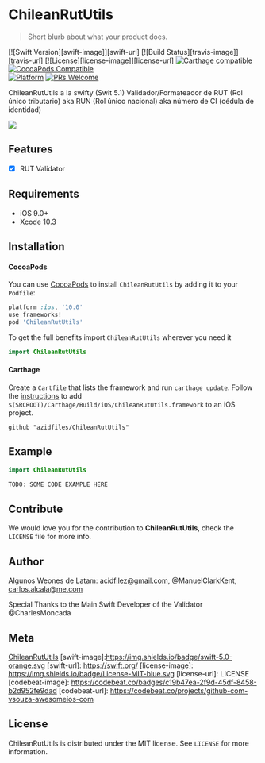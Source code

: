 # ChileanRutUtils
> Short blurb about what your product does.

[![Swift Version][swift-image]][swift-url]
[![Build Status][travis-image]][travis-url]
[![License][license-image]][license-url]
[![Carthage compatible](https://img.shields.io/badge/Carthage-compatible-4BC51D.svg?style=flat)](https://github.com/Carthage/Carthage)
[![CocoaPods Compatible](https://img.shields.io/cocoapods/v/EZSwiftExtensions.svg)](https://img.shields.io/cocoapods/v/LFAlertController.svg)  
[![Platform](https://img.shields.io/cocoapods/p/LFAlertController.svg?style=flat)](http://cocoapods.org/pods/LFAlertController)
[![PRs Welcome](https://img.shields.io/badge/PRs-welcome-brightgreen.svg?style=flat-square)](http://makeapullrequest.com)

ChileanRutUtils a la swifty (Swit 5.1)
Validador/Formateador de RUT (Rol único tributario)
aka RUN (Rol único nacional)
aka número de CI (cédula de identidad)

![](header.png)

## Features

- [x] RUT Validator

## Requirements

- iOS 9.0+
- Xcode 10.3

## Installation

#### CocoaPods
You can use [CocoaPods](http://cocoapods.org/) to install `ChileanRutUtils` by adding it to your `Podfile`:

```ruby
platform :ios, '10.0'
use_frameworks!
pod 'ChileanRutUtils'
```

To get the full benefits import `ChileanRutUtils` wherever you need it

``` swift
import ChileanRutUtils
```
#### Carthage
Create a `Cartfile` that lists the framework and run `carthage update`. Follow the [instructions](https://github.com/Carthage/Carthage#if-youre-building-for-ios) to add `$(SRCROOT)/Carthage/Build/iOS/ChileanRutUtils.framework` to an iOS project.

```
github "azidfiles/ChileanRutUtils"
```

## Example

```swift
import ChileanRutUtils
```

```swift
TODO: SOME CODE EXAMPLE HERE
```

## Contribute

We would love you for the contribution to **ChileanRutUtils**, check the ``LICENSE`` file for more info.

## Author

Algunos Weones de Latam: acidfilez@gmail.com, @ManuelClarkKent, carlos.alcala@me.com

Special Thanks to the Main Swift Developer of the Validator @CharlesMoncada

## Meta

[ChileanRutUtils](https://github.com/acidfilez/ChileanRutUtils/)
[swift-image]:https://img.shields.io/badge/swift-5.0-orange.svg
[swift-url]: https://swift.org/
[license-image]: https://img.shields.io/badge/License-MIT-blue.svg
[license-url]: LICENSE
[codebeat-image]: https://codebeat.co/badges/c19b47ea-2f9d-45df-8458-b2d952fe9dad
[codebeat-url]: https://codebeat.co/projects/github-com-vsouza-awesomeios-com

## License

ChileanRutUtils is distributed under the MIT license. See ``LICENSE`` for more information.
